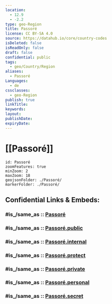 ```yaml
---
location:
  - 12.9
  - -2.2
type: geo-Region
title: Passoré
license: CC BY-SA 4.0
source: https://datahub.io/core/country-codes
isDeleted: false
isReadOnly: false
draft: false
confidential: public
tags:
  - geo/Country/Region
aliases:
  - Passoré
Languages:
  - de
cssclasses:
  - geo-Region
publish: true
linkTitle:
keywords:
layout:
publishDate:
expiryDate:
---
```


# [[Passoré]] 

```leaflet
id: Passoré
zoomFeatures: true 
minZoom: 2 
maxZoom: 18
geojsonFolder: ./Passoré/
markerFolder: ./Passoré/
```


## Confidential Links & Embeds: 

### #is_/same_as :: [Passoré](/_Standards/Earth/Continent/Africa/Africa~West/Burkina_Faso/Regions~Burkina_Faso/Nord/counties~Nord/Passoré.md) 

### #is_/same_as :: [Passoré.public](/_public/Earth/Continent/Africa/Africa~West/Burkina_Faso/Regions~Burkina_Faso/Nord/counties~Nord/Passoré.public.md) 

### #is_/same_as :: [Passoré.internal](/_internal/Earth/Continent/Africa/Africa~West/Burkina_Faso/Regions~Burkina_Faso/Nord/counties~Nord/Passoré.internal.md) 

### #is_/same_as :: [Passoré.protect](/_protect/Earth/Continent/Africa/Africa~West/Burkina_Faso/Regions~Burkina_Faso/Nord/counties~Nord/Passoré.protect.md) 

### #is_/same_as :: [Passoré.private](/_private/Earth/Continent/Africa/Africa~West/Burkina_Faso/Regions~Burkina_Faso/Nord/counties~Nord/Passoré.private.md) 

### #is_/same_as :: [Passoré.personal](/_personal/Earth/Continent/Africa/Africa~West/Burkina_Faso/Regions~Burkina_Faso/Nord/counties~Nord/Passoré.personal.md) 

### #is_/same_as :: [Passoré.secret](/_secret/Earth/Continent/Africa/Africa~West/Burkina_Faso/Regions~Burkina_Faso/Nord/counties~Nord/Passoré.secret.md)

